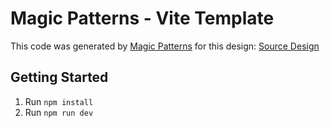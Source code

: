 # Magic Patterns - Vite Template

This code was generated by [Magic Patterns](https://magicpatterns.com) for this design: [Source Design](https://magicpatterns.com/c/3etnfk3sp2vbarwpwrafxa)

## Getting Started

1. Run `npm install`
2. Run `npm run dev`
